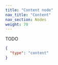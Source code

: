 ```yaml
---
title: "Content node"
nav_title: "Content"
nav_section: Nodes
weight: 70
---
```


TODO

```json
{
  "type": "content"
}
```